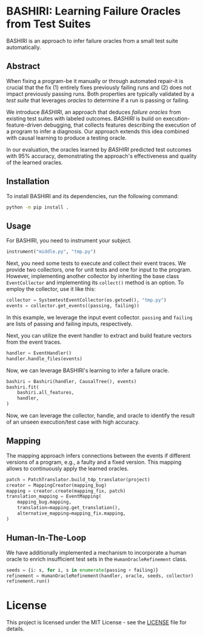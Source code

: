 # BASHIRI: Learning Failure Oracles from Test Suites

BASHIRI is an approach to infer failure oracles from a small test suite automatically.

## Abstract

When fixing a program-be it manually or through automated repair-it is crucial that the fix (1) entirely fixes previously failing runs and (2) does not impact previously passing runs.
Both properties are typically validated by a _test suite_ that leverages _oracles_ to determine if a run is passing or failing.
   
We introduce _BASHIRI_, an approach that deduces _failure oracles_ from existing test suites with labeled outcomes.
_BASHIRI_ is build on execution-feature-driven debugging, that collects features describing the execution of a program to infer a diagnosis. 
Our approach extends this idea combined with causal learning to produce a testing oracle.
   
In our evaluation, the oracles learned by _BASHIRI_ predicted test outcomes with 95% accuracy, demonstrating the approach's effectiveness and quality of the learned oracles.

## Installation

To install BASHIRI and its dependencies, run the following command:
```bash
python -m pip install .
```

## Usage

For BASHIRI, you need to instrument your subject.
```python
instrument("middle.py", "tmp.py")
```
Next, you need some tests to execute and collect their event traces. 
We provide two collectors, one for unit tests and one for input to the program.
However, implementing another collector by inheriting the base class `EventCollector` and implementing its `collect()` method is an option.
To employ the collector, use it like this:
```python
collector = SystemtestEventCollector(os.getcwd(), "tmp.py")
events = collector.get_events((passing, failing))
```
In this example, we leverage the input event collector. `passing` and `failing` are lists of passing and failing inputs, respectively.

Next, you can utilize the event handler to extract and build feature vectors from the event traces.
```python
handler = EventHandler()
handler.handle_files(events)
```

Now, we can leverage BASHIRI's learning to infer a failure oracle.
```python
bashiri = Bashiri(handler, CausalTree(), events)
bashiri.fit(
    bashiri.all_features,
    handler,
)
``` 

Now, we can leverage the collector, handle, and oracle to identify the result of an unseen execution/test case with high accuracy.

## Mapping

The mapping approach infers connections between the events if different versions of a program, e.g., a faulty and a fixed version.
This mapping allows to continuously apply the learned oracles.

```python
patch = PatchTranslator.build_t4p_translator(project)
creator = MappingCreator(mapping_bug)
mapping = creator.create(mapping_fix, patch)
translation_mapping = EventMapping(
    mapping_bug.mapping,
    translation=mapping.get_translation(),
    alternative_mapping=mapping_fix.mapping,
)
```

## Human-In-The-Loop

We have additionally implemented a mechanism to incorporate a human oracle to enrich insufficient test sets in the `HumanOracleRefinement` class.
```python
seeds = {i: s, for i, s in enumerate(passing + failing)}
refinement = HumanOracleRefinement(handler, oracle, seeds, collector)
refinement.run()
```

# License

This project is licensed under the MIT License - see the [LICENSE](LICENSE) file for details.